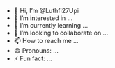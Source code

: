- 👋 Hi, I’m @Luthfi27Upi
- 👀 I’m interested in ...
- 🌱 I’m currently learning ...
- 💞️ I’m looking to collaborate on ...
- 📫 How to reach me ...
- 😄 Pronouns: ...
- ⚡ Fun fact: ...

<!---
Luthfi27Upi/Luthfi27Upi is a ✨ special ✨ repository because its `README.md` (this file) appears on your GitHub profile.
You can click the Preview link to take a look at your changes.
--->
